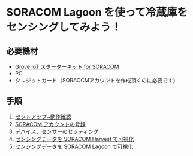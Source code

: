 # SORACOM Lagoon を使って冷蔵庫をセンシングしてみよう！

## 必要機材
* [Grove IoT スターターキット for SORACOM](https://soracom.jp/products/kit/grovestarter_kit_lte/)
* PC
* クレジットカード（SORAOCMアカウントを作成頂くのに必要です）


## 手順
1. [セットアップ~動作確認](../../common/dev_environment_setup)
2. [SORACOM アカウントの登録](../../common/soracom-getting-started)
3. [デバイス、センサーのセッティング](../lagoon-campaign/device-sensor-setting)
4. [センシングデータを SORACOM Harvest で可視化](harvest-setting)
5. [センシングデータを SORACOM Lagoon で可視化](lagoon-setting)
